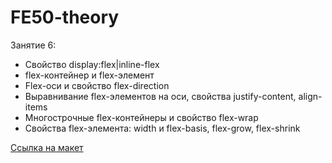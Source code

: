 # FE50-theory

Занятие 6:
- Свойство display:flex|inline-flex
- flex-контейнер и flex-элемент
- Flex-оси и свойство flex-direction
- Выравнивание flex-элементов на оси, свойства justify-content, align-items
- Многострочные flex-контейнеры и свойство flex-wrap
- Свойства flex-элемента: width и flex-basis, flex-grow, flex-shrink

[Ссылка на макет](https://www.figma.com/file/Q30fUPk88NasVE5g3XNDxr/Barbershop_v1?node-id=1%3A2)
